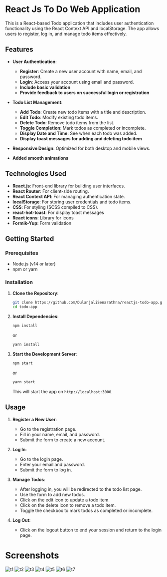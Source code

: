 # React Js To Do Web Application

This is a React-based Todo application that includes user authentication functionality using the React Context API and localStorage. The app allows users to register, log in, and manage todo items effectively.

## Features

- **User Authentication**:
  - **Register**: Create a new user account with name, email, and password.
  - **Login**: Access your account using email and password.
  - **Include basic validation**
  - **Provide feedback to users on successful login or registration**

- **Todo List Management**:
  - **Add Todo**: Create new todo items with a title and description.
  - **Edit Todo**: Modify existing todo items.
  - **Delete Todo**: Remove todo items from the list.
  - **Toggle Completion**: Mark todos as completed or incomplete.
  - **Display Date and Time**: See when each todo was added.
  - **Display toast messages for adding and deleting todo item**

- **Responsive Design**: Optimized for both desktop and mobile views.
- **Added smooth animations**

## Technologies Used

- **React.js**: Front-end library for building user interfaces.
- **React Router**: For client-side routing.
- **React Context API**: For managing authentication state.
- **localStorage**: For storing user credentials and todo items.
- **CSS**: For styling (SCSS compiled to CSS).
- **react-hot-toast**: For display toast messages
- **React icons**: Library for icons
- **Formik-Yup**: Form validation

## Getting Started

### Prerequisites

- Node.js (v14 or later)
- npm or yarn

### Installation

1. **Clone the Repository**:

    ```bash
    git clone https://github.com/DulanjaliSenarathna/reactjs-todo-app.git
    cd todo-app
    ```

2. **Install Dependencies**:

    ```bash
    npm install
    ```

    or

    ```bash
    yarn install
    ```

3. **Start the Development Server**:

    ```bash
    npm start
    ```

    or

    ```bash
    yarn start
    ```

    This will start the app on `http://localhost:3000`.

## Usage

1. **Register a New User**:
   - Go to the registration page.
   - Fill in your name, email, and password.
   - Submit the form to create a new account.

2. **Log In**:
   - Go to the login page.
   - Enter your email and password.
   - Submit the form to log in.

3. **Manage Todos**:
   - After logging in, you will be redirected to the todo list page.
   - Use the form to add new todos.
   - Click on the edit icon to update a todo item.
   - Click on the delete icon to remove a todo item.
   - Toggle the checkbox to mark todos as completed or incomplete.

4. **Log Out**:
   - Click on the logout button to end your session and return to the login page.

# Screenshots
![t1](https://github.com/user-attachments/assets/654a0640-0247-4665-b600-b75abefd632a)
![t2](https://github.com/user-attachments/assets/8b5cd527-d740-4b50-adbd-bcaa5a762c66)
![t3](https://github.com/user-attachments/assets/93e43662-a90a-4e86-9326-742f6bc60ef6)
![t4](https://github.com/user-attachments/assets/d8b1d218-6229-4305-b6eb-873ecc5afd4d)
![t5](https://github.com/user-attachments/assets/260a83f1-16ab-4c65-9595-3d50aa7db118)
![t6](https://github.com/user-attachments/assets/bb1d56ed-d827-4ca0-8647-65ff3b0df687)
![t7](https://github.com/user-attachments/assets/a42123cf-6d6a-4320-b6dc-33193fdb9809)







